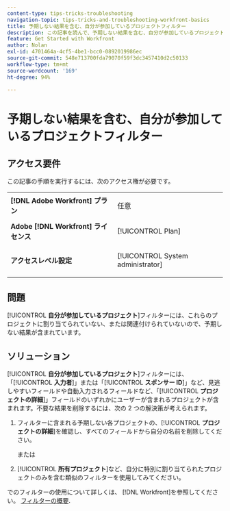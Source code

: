 ```yaml
---
content-type: tips-tricks-troubleshooting
navigation-topic: tips-tricks-and-troubleshooting-workfront-basics
title: 予期しない結果を含む、自分が参加しているプロジェクトフィルター
description: この記事を読んで、予期しない結果を含む、自分が参加しているプロジェクトフィルターのトラブルシューティングを行ってください。
feature: Get Started with Workfront
author: Nolan
exl-id: 4701464a-4cf5-4be1-bcc0-0892019986ec
source-git-commit: 548e713700fda79070f59f3dc3457410d2c50133
workflow-type: tm+mt
source-wordcount: '169'
ht-degree: 94%

---
```


# 予期しない結果を含む、自分が参加しているプロジェクトフィルター

## アクセス要件

この記事の手順を実行するには、次のアクセス権が必要です。

<table style="table-layout:auto"> 
 <col> 
 <col> 
 <tbody> 
  <tr> 
   <td role="rowheader"><strong>[!DNL Adobe Workfront] プラン</strong></td> 
   <td> <p>任意</p> </td> 
  </tr> 
  <tr> 
   <td role="rowheader"><strong>Adobe [!DNL Workfront] ライセンス</strong></td> 
   <td> <p>[!UICONTROL Plan] </p> </td> 
  </tr> 
  <tr> 
   <td role="rowheader"><strong>アクセスレベル設定</strong></td> 
   <td> <p>[!UICONTROL System administrator]</p> </td> 
  </tr> 
 </tbody> 
</table>

## 問題

[!UICONTROL **自分が参加しているプロジェクト**]&#x200B;フィルターには、これらのプロジェクトに割り当てられていない、または関連付けられていないので、予期しない結果が含まれています。

## ソリューション

[!UICONTROL **自分が参加しているプロジェクト**]&#x200B;フィルターには、「[!UICONTROL **入力者**]」または「[!UICONTROL **スポンサー ID**]」など、見逃しやすいフィールドや自動入力されるフィールドなど、「[!UICONTROL **プロジェクトの詳細**]」フィールドのいずれかにユーザーが含まれるプロジェクトが含まれます。不要な結果を削除するには、次の 2 つの解決策が考えられます。

1. フィルターに含まれる予期しない各プロジェクトの、[!UICONTROL **プロジェクトの詳細**]&#x200B;を確認し、すべてのフィールドから自分の名前を削除してください。

   または

1. [!UICONTROL **所有プロジェクト**]&#x200B;など、自分に特別に割り当てられたプロジェクトのみを含む類似のフィルターを使用してみてください。

でのフィルターの使用について詳しくは、 [!DNL Workfront]を参照してください。 [フィルターの概要](/help/quicksilver/reports-and-dashboards/reports/reporting-elements/filters-overview.md).
